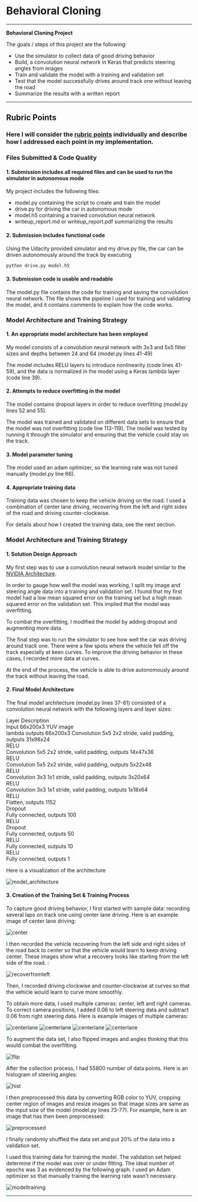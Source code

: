 
# **Behavioral Cloning**
---
**Behavioral Cloning Project**

The goals / steps of this project are the following:
* Use the simulator to collect data of good driving behavior
* Build, a convolution neural network in Keras that predicts steering angles from images
* Train and validate the model with a training and validation set
* Test that the model successfully drives around track one without leaving the road
* Summarize the results with a written report
---
## Rubric Points
### Here I will consider the [rubric points](https://review.udacity.com/#!/rubrics/432/view) individually and describe how I addressed each point in my implementation.

### Files Submitted & Code Quality

#### 1. Submission includes all required files and can be used to run the simulator in autonomous mode

My project includes the following files:
* model.py containing the script to create and train the model
* drive.py for driving the car in autonomous mode
* model.h5 containing a trained convolution neural network
* writeup_report.md or writeup_report.pdf summarizing the results

#### 2. Submission includes functional code
Using the Udacity provided simulator and my drive.py file, the car can be driven autonomously around the track by executing
```sh
python drive.py model.h5
```

#### 3. Submission code is usable and readable

The model.py file contains the code for training and saving the convolution neural network. The file shows the pipeline I used for training and validating the model, and it contains comments to explain how the code works.

### Model Architecture and Training Strategy

#### 1. An appropriate model architecture has been employed

My model consists of a convolution neural network with 3x3 and 5x5 filter sizes and depths between 24 and 64 (model.py lines 41-49)

The model includes RELU layers to introduce nonlinearity (code lines 41-59), and the data is normalized in the model using a Keras lambda layer (code line 39).

#### 2. Attempts to reduce overfitting in the model

The model contains dropout layers in order to reduce overfitting (model.py lines 52 and 55).

The model was trained and validated on different data sets to ensure that the model was not overfitting (code line 113-119). The model was tested by running it through the simulator and ensuring that the vehicle could stay on the track.

#### 3. Model parameter tuning

The model used an adam optimizer, so the learning rate was not tuned manually (model.py line 66).

#### 4. Appropriate training data

Training data was chosen to keep the vehicle driving on the road. I used a combination of center lane driving, recovering from the left and right sides of the road and driving counter-clockwise.

For details about how I created the training data, see the next section.

### Model Architecture and Training Strategy

#### 1. Solution Design Approach

My first step was to use a convolution neural network model similar to the [NVIDIA Architecture](https://arxiv.org/abs/1604.07316).

In order to gauge how well the model was working, I split my image and steering angle data into a training and validation set. I found that my first model had a low mean squared error on the training set but a high mean squared error on the validation set. This implied that the model was overfitting.

To combat the overfitting, I modified the model by adding dropout and augmenting more data.

The final step was to run the simulator to see how well the car was driving around track one. There were a few spots where the vehicle fell off the track especially at keen curves. To improve the driving behavior in these cases, I recorded more data at curves.

At the end of the process, the vehicle is able to drive autonomously around the track without leaving the road.

#### 2. Final Model Architecture

The final model architecture (model.py lines 37-61) consisted of a convolution neural network with the following layers and layer sizes:

Layer Description  
Input 66x200x3 YUV image  
lambda outputs 66x200x3
Convolution 5x5 2x2 stride, valid padding, outputs 31x98x24  
RELU    
Convolution 5x5 2x2 stride, valid padding, outputs 14x47x36  
RELU    
Convolution 5x5 2x2 stride, valid padding, outputs 5x22x48  
RELU    
Convolution 3x3 1x1 stride, valid padding, outputs 3x20x64  
RELU  
Convolution 3x3 1x1 stride, valid padding, outputs 1x18x64  
RELU  
Flatten, outputs 1152  
Dropout  
Fully connected, outputs 100  
RELU   
Dropout  
Fully connected, outputs 50  
RELU    
Fully connected, outputs 10  
RELU    
Fully connected, outputs 1  


Here is a visualization of the architecture

![model_architecture](images/model.png)



#### 3. Creation of the Training Set & Training Process

To capture good driving behavior, I first started with sample data: recording several laps on track one using center lane driving. Here is an example image of center lane driving:

![center](images/center_2016_12_01_13_32_43_558.jpg)

I then recorded the vehicle recovering from the left side and right sides of the road back to center so that the vehicle would learn to keep driving center. These images show what a recovery looks like starting from the left side of the road. :

![recoverfromleft](images/center_2017_04_15_14_22_58_364.jpg)

Then, I recorded driving clockwise and counter-clockwise at curves so that the vehicle would learn to curve more smoothly.

To obtain more data, I used multiple cameras: center, left and right cameras. To correct camera positions, I added 0.06 to left steering data and subtract 0.06 from right steering data.  Here is example images of multiple cameras:

![centerlane](images/dataexample.png)
![centerlane](images/dataexample2.png)
![centerlane](images/dataexample3.png)
![centerlane](images/dataexample4.png)

To augment the data set, I also flipped images and angles thinking that this would combat the overfitting.

![flip](images/flip.png)

After the collection process, I had 55800 number of data points. Here is an histogram of steering angles:

![hist](images/histogram.png)

I then preprocessed this data by converting RGB color to YUV, cropping center region of images and resize images so that image sizes are same as the input size of the model (model.py lines 73-77). For example, here is an image that has then been preprocessed:

![preprocessed](images/preprocessed.png)

I finally randomly shuffled the data set and put 20% of the data into a validation set.

I used this training data for training the model. The validation set helped determine if the model was over or under fitting. The ideal number of epochs was 3 as evidenced by the following graph. I used an Adam optimizer so that manually training the learning rate wasn't necessary.

![modeltraining](images/trainhistory.png)
____________________________________________________________________________________________________
